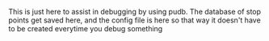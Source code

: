 This is just here to assist in debugging by using pudb. The database of stop points get saved here, and the config file is here so that way it doesn't have to be created everytime you debug something
